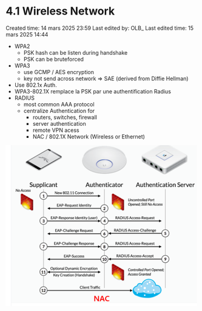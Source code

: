 # 4.1 Wireless Network

Created time: 14 mars 2025 23:59
Last edited by: OLB_
Last edited time: 15 mars 2025 14:44

- WPA2
    - PSK hash can be listen during handshake
    - PSK can be bruteforced
- WPA3
    - use GCMP / AES encryption
    - key not send across network ⇒ SAE (derived from Diffie Hellman)
- Use 802.1x Auth.
- WPA3-802.1X remplace la PSK par une authentification Radius
- RADIUS
    - most common AAA protocol
    - centralize Authentication for
        - routers, switches, firewall
        - server authentication
        - remote VPN acess
        - NAC / 802.1X Network (Wireless or Ethernet)

![image.png](image%2027.png)